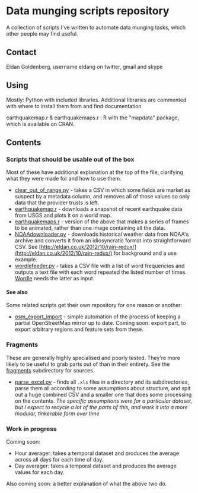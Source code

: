 # Data munging scripts repository

A collection of scripts I've written to automate data munging tasks, which other people may find useful.

## Contact

Eldan Goldenberg, username eldang on twitter, gmail and skype

## Using

Mostly: Python with included libraries. Additional libraries are commented with where to install them from and find documentation

earthquakemap.r & earthquakemaps.r : R with the "mapdata" package, which is available on CRAN.

## Contents

### Scripts that should be usable out of the box

Most of these have additional explanation at the top of the file, clarifying what they were made for and how to use them.

* [clear_out_of_range.py](./clear_out_of_range.py) - takes a CSV in which some fields are market as suspect by a metadata column, and removes all of those values so only data that the provider trusts is left.
* [earthquakemap.r](./earthquakemap.r) - downloads a snapshot of recent earthquake data from USGS and plots it on a world map.
* [earthquakemaps.r](./earthquakemaps.r) - version of the above that makes a series of frames to be animated, rather than one image containing all the data.
* [NOAAdownloader.py](./NOAAdownloader.py) - downloads historical weather data from NOAA's archive and converts it from an idiosyncratic format into straightforward CSV.  See [http://eldan.co.uk/2012/10/rain-redux/](http://eldan.co.uk/2012/10/rain-redux/) for background and a use example.
* [wordlefeeder.py](./wordlefeeder.py) - takes a CSV file with a list of word frequencies and outputs a text file with each word repeated the listed number of times. [Wordle](http://www.wordle.net/) needs the latter as input.

#### See also

Some related scripts get their own repository for one reason or another:

* [osm_export_import](https://github.com/eldang/osm_export_import) - simple automation of the process of keeping a partial OpenStreetMap mirror up to date. Coming soon: export part, to export arbitrary regions and feature sets from these.

### Fragments

These are generally highly specialised and poorly tested.  They're more likely to be useful to grab parts out of than in their entirety.  See the [fragments](./fragments) subdirectory for sources.

* [parse_excel.py](./fragments/parse_excel.py) - finds all `.xls` files in a directory and its subdirectories, parse them all according to some assumptions about structure, and spit out a huge combined CSV and a smaller one that does some processing on the contents. *The specific assumptions were for a particular dataset, but I expect to recycle a lot of the parts of this, and work it into a more modular, tinkerable form over time*

### Work in progress

Coming soon:

* Hour averager: takes a temporal dataset and produces the average across all days for each time of day.
* Day averager: takes a temporal dataset and produces the average values for each day.

Also coming soon: a better explanation of what the above two do.
